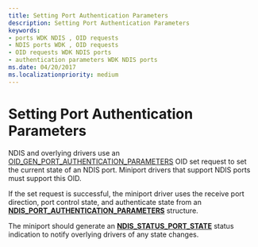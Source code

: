 ```yaml
---
title: Setting Port Authentication Parameters
description: Setting Port Authentication Parameters
keywords:
- ports WDK NDIS , OID requests
- NDIS ports WDK , OID requests
- OID requests WDK NDIS ports
- authentication parameters WDK NDIS ports
ms.date: 04/20/2017
ms.localizationpriority: medium
---
```


# Setting Port Authentication Parameters





NDIS and overlying drivers use an [OID\_GEN\_PORT\_AUTHENTICATION\_PARAMETERS](./oid-gen-port-authentication-parameters.md) OID set request to set the current state of an NDIS port. Miniport drivers that support NDIS ports must support this OID.

If the set request is successful, the miniport driver uses the receive port direction, port control state, and authenticate state from an [**NDIS\_PORT\_AUTHENTICATION\_PARAMETERS**](/windows-hardware/drivers/ddi/ntddndis/ns-ntddndis-_ndis_port_authentication_parameters) structure.

The miniport should generate an [**NDIS\_STATUS\_PORT\_STATE**](./ndis-status-port-state.md) status indication to notify overlying drivers of any state changes.

 

